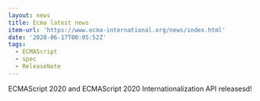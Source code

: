```yaml
---
layout: news
title: Ecma latest news
item-url: 'https://www.ecma-international.org/news/index.html'
date: '2020-06-17T00:05:52Z'
tags:
  - ECMAScript
  - spec
  - ReleaseNote
---
```

ECMAScript 2020 and ECMAScript 2020 Internationalization API releasesd!
